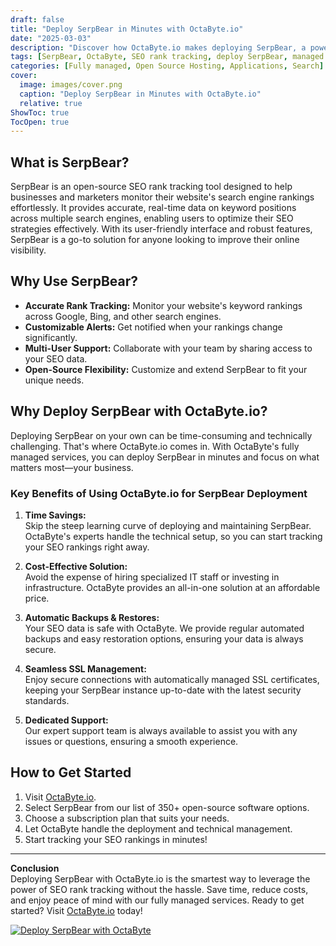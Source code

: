 ```yaml
---
draft: false
title: "Deploy SerpBear in Minutes with OctaByte.io"
date: "2025-03-03"
description: "Discover how OctaByte.io makes deploying SerpBear, a powerful SEO rank tracking tool, effortless and hassle-free. Save time, reduce costs, and enjoy fully managed services with automatic backups, SSL management, and expert support."
tags: [SerpBear, OctaByte, SEO rank tracking, deploy SerpBear, managed open-source software, automatic backups, SSL management, cost-effective SEO tools, time-saving SEO solutions]
categories: [Fully managed, Open Source Hosting, Applications, Search]
cover:
  image: images/cover.png
  caption: "Deploy SerpBear in Minutes with OctaByte.io"
  relative: true
ShowToc: true
TocOpen: true
---
```



## What is SerpBear?

SerpBear is an open-source SEO rank tracking tool designed to help businesses and marketers monitor their website's search engine rankings effortlessly. It provides accurate, real-time data on keyword positions across multiple search engines, enabling users to optimize their SEO strategies effectively. With its user-friendly interface and robust features, SerpBear is a go-to solution for anyone looking to improve their online visibility.

## Why Use SerpBear?

- **Accurate Rank Tracking:** Monitor your website's keyword rankings across Google, Bing, and other search engines.  
- **Customizable Alerts:** Get notified when your rankings change significantly.  
- **Multi-User Support:** Collaborate with your team by sharing access to your SEO data.  
- **Open-Source Flexibility:** Customize and extend SerpBear to fit your unique needs.  

## Why Deploy SerpBear with OctaByte.io?

Deploying SerpBear on your own can be time-consuming and technically challenging. That's where OctaByte.io comes in. With OctaByte's fully managed services, you can deploy SerpBear in minutes and focus on what matters most—your business.

### Key Benefits of Using OctaByte.io for SerpBear Deployment

1. **Time Savings:**  
   Skip the steep learning curve of deploying and maintaining SerpBear. OctaByte's experts handle the technical setup, so you can start tracking your SEO rankings right away.

2. **Cost-Effective Solution:**  
   Avoid the expense of hiring specialized IT staff or investing in infrastructure. OctaByte provides an all-in-one solution at an affordable price.

3. **Automatic Backups & Restores:**  
   Your SEO data is safe with OctaByte. We provide regular automated backups and easy restoration options, ensuring your data is always secure.

4. **Seamless SSL Management:**  
   Enjoy secure connections with automatically managed SSL certificates, keeping your SerpBear instance up-to-date with the latest security standards.

5. **Dedicated Support:**  
   Our expert support team is always available to assist you with any issues or questions, ensuring a smooth experience.

## How to Get Started

1. Visit [OctaByte.io](https://octabyte.io).  
2. Select SerpBear from our list of 350+ open-source software options.  
3. Choose a subscription plan that suits your needs.  
4. Let OctaByte handle the deployment and technical management.  
5. Start tracking your SEO rankings in minutes!  

---

**Conclusion**  
Deploying SerpBear with OctaByte.io is the smartest way to leverage the power of SEO rank tracking without the hassle. Save time, reduce costs, and enjoy peace of mind with our fully managed services. Ready to get started? Visit [OctaByte.io](https://octabyte.io) today!

[![Deploy SerpBear with OctaByte](/images/deploy-on-octabyte.png)](https://octabyte.io/fully-managed-open-source-services/applications/search/serpbear)